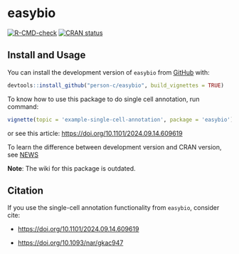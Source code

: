 
<!-- README.md is generated from README.Rmd. Please edit that file -->

# easybio

<!-- badges: start -->

[![R-CMD-check](https://github.com/person-c/easybio/actions/workflows/check-standard.yaml/badge.svg)](https://github.com/person-c/easybio/actions/workflows/check-standard.yaml)
[![CRAN
status](https://www.r-pkg.org/badges/version/easybio)](https://CRAN.R-project.org/package=easybio)
<!-- badges: end -->

## Install and Usage

You can install the development version of `easybio` from
[GitHub](https://github.com/) with:

``` r
devtools::install_github("person-c/easybio", build_vignettes = TRUE)
```

To know how to use this package to do single cell annotation, run
command:

``` r
vignette(topic = 'example-single-cell-annotation', package = 'easybio')
```

or see this article: <https://doi.org/10.1101/2024.09.14.609619>

To learn the difference between development version and CRAN version,
see [NEWS](./NEWS.md)

**Note**: The wiki for this package is outdated.

## Citation

If you use the single-cell annotation functionality from `easybio`,
consider cite:

- <https://doi.org/10.1101/2024.09.14.609619>

- <https://doi.org/10.1093/nar/gkac947>
